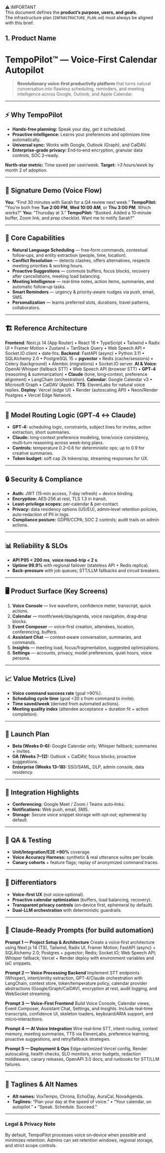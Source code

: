 ⚠️ IMPORTANT  
This document defines the **product’s purpose, users, and goals**.  
The infrastructure plan (`INFRASTRUCTURE_PLAN.md`) must always be aligned with this brief.

## 1. Product Name
# TempoPilot™ — Voice‑First Calendar Autopilot

> **Revolutionary voice‑first productivity platform** that turns natural conversation into flawless scheduling, reminders, and meeting intelligence across Google, Outlook, and Apple Calendar.

---

## ⚡ Why TempoPilot

* **Hands‑free planning:** Speak your day, get it scheduled.
* **Proactive intelligence:** Learns your preferences and optimizes time automatically.
* **Universal sync:** Works with Google, Outlook (Graph), and CalDAV.
* **Enterprise‑grade privacy:** End‑to‑end encryption, granular data controls, SOC 2–ready.

**North‑star metric:** Time saved per user/week.
**Target:** *>3 hours/week* by month 2 of adoption.

---

## 🎤 Signature Demo (Voice Flow)

**You:** “Find 30 minutes with Sarah for a Q4 review next week.”
**TempoPilot:** “You’re both free **Tue 2:00 PM**, **Wed 10:00 AM**, or **Thu 3:00 PM**. Which works?”
**You:** “Thursday at 3.”
**TempoPilot:** “Booked. Added a 10‑minute buffer, Zoom link, and prep checklist. Want me to notify Sarah?”

---

## 🧠 Core Capabilities

* **Natural Language Scheduling** — free‑form commands, contextual follow‑ups, and entity extraction (people, time, location).
* **Conflict Resolution** — detects clashes, offers alternatives, respects meeting priorities & working hours.
* **Proactive Suggestions** — commute buffers, focus blocks, recovery after cancellations, meeting load balancing.
* **Meeting Intelligence** — real‑time notes, action items, summaries, and automatic follow‑up tasks.
* **Smart Reminders** — urgency & priority‑aware nudges via push, email, SMS.
* **Personalization** — learns preferred slots, durations, travel patterns, collaborators.

---

## 🏗️ Reference Architecture

**Frontend**: Next.js 14 (App Router) • React 18 • TypeScript • Tailwind • Radix UI • Framer Motion • Zustand + TanStack Query • Web Speech API • Socket.IO client • date‑fns.
**Backend**: FastAPI (async) • Python 3.11 • SQLAlchemy 2.0 • PostgreSQL 15 + **pgvector** • Redis (cache/sessions) • Celery (background) • Alembic (migrations) • Socket.IO server.
**AI & Voice**: OpenAI Whisper (fallback STT) • Web Speech API (browser STT) • **GPT‑4** (reasoning & summarization) • **Claude** (tone, long‑context, preference alignment) • LangChain (orchestration).
**Calendar**: Google Calendar v3 • Microsoft Graph • CalDAV (Apple).
**TTS**: ElevenLabs for natural voice replies.
**Deploy**: Vercel (edge UI) • Render (autoscaling API) • Neon/Render Postgres • Vercel Edge Network.

---

## 🔀 Model Routing Logic (GPT‑4 ↔ Claude)

* **GPT‑4:** scheduling logic, constraints, subject lines for invites, action extraction, short summaries.
* **Claude:** long‑context preference modeling, tone/voice consistency, multi‑turn reasoning across week‑long plans.
* **Controls:** temperature 0.2–0.6 for deterministic ops; up to 0.9 for creative summaries.
* **Token budget:** soft cap 2k tokens/op; streaming responses for UX.

---

## 🔒 Security & Compliance

* **Auth:** JWT (15‑min access, 7‑day refresh) + device binding.
* **Encryption:** AES‑256 at rest, TLS 1.3 in transit.
* **Least‑privilege scopes:** per‑calendar & per‑contact.
* **Privacy:** data residency options (US/EU), admin‑level retention policies, auto‑redaction of PII in logs.
* **Compliance posture:** GDPR/CCPA; SOC 2 controls; audit trails on admin actions.

---

## 📊 Reliability & SLOs

* **API P95 < 200 ms**, **voice round‑trip < 2 s**.
* **Uptime 99.9%** with regional failover (stateless API + Redis replica).
* **Back‑pressure** with job queues; STT/LLM fallbacks and circuit breakers.

---

## 🖥️ Product Surface (Key Screens)

1. **Voice Console** — live waveform, confidence meter, transcript, quick actions.
2. **Calendar** — month/week/day/agenda, voice navigation, drag‑drop blocks.
3. **Event Composer** — voice‑first creation, attendees, location, conferencing, buffers.
4. **Assistant Chat** — context‑aware conversation, summaries, and commands.
5. **Insights** — meeting load, focus/fragmentation, suggested optimizations.
6. **Settings** — accounts, privacy, model preferences, quiet hours, voice persona.

---

## 📈 Value Metrics (Live)

* **Voice command success rate** (goal >90%).
* **Scheduling cycle time** (goal <30 s from command to invite).
* **Time saved/week** (derived from automated actions).
* **Meeting quality index** (attendee acceptance + duration fit + action completion).

---

## 🚀 Launch Plan

* **Beta (Weeks 0–6):** Google Calendar only; Whisper fallback; summaries + invites.
* **GA (Weeks 7–12):** Outlook + CalDAV; focus blocks; proactive suggestions.
* **Enterprise (Weeks 13–18):** SSO/SAML, DLP, admin console, data residency.

---

## 🧩 Integration Highlights

* **Conferencing:** Google Meet / Zoom / Teams auto‑links.
* **Notifications:** Web push, email, SMS.
* **Storage:** Secure voice snippet storage with opt‑out; ephemeral by default.

---

## 🧪 QA & Testing

* **Unit/Integration/E2E >90%** coverage.
* **Voice Accuracy Harness:** synthetic & real utterance suites per locale.
* **Canary cohorts** + feature flags; replay of anonymized command traces.

---

## 🧭 Differentiators

* **Voice‑first UX** (not voice‑optional).
* **Proactive calendar optimization** (buffers, load balancing, recovery).
* **Transparent privacy controls** (on‑device first, ephemeral by default).
* **Dual‑LLM orchestration** with deterministic guardrails.

---

## 📝 Claude‑Ready Prompts (for build automation)

**Prompt 1 — Project Setup & Architecture**
Create a voice‑first architecture using Next.js 14 (TS), Tailwind, Radix UI, Framer Motion; FastAPI (async) + SQLAlchemy 2.0; Postgres + pgvector; Redis; Socket.IO; Web Speech API; Whisper fallback; Vercel + Render deploy with environment variables and IaC snippets.

**Prompt 2 — Voice Processing Backend**
Implement STT endpoints (Whisper), intent/entity extraction, GPT‑4/Claude orchestration with LangChain, context store, token/temperature policy, calendar provider abstractions (Google/Graph/CalDAV), encryption at rest, audit logging, and WebSocket streaming.

**Prompt 3 — Voice‑First Frontend**
Build Voice Console, Calendar views, Event Composer, Assistant Chat, Settings, and Insights. Include real‑time transcripts, confidence UI, skeleton loaders, keyboard/ARIA support, and micro‑interactions.

**Prompt 4 — AI Voice Integration**
Wire real‑time STT, intent routing, context memory, meeting summaries, TTS via ElevenLabs, preference learning, proactive suggestions, and retry/fallback strategies.

**Prompt 5 — Deployment & Ops**
Edge‑optimized Vercel config, Render autoscaling, health checks, SLO monitors, error budgets, redaction middleware, canary releases, OpenAPI 3.0 docs, and runbooks for STT/LLM failures.

---

## 📣 Taglines & Alt Names

* **Alt names:** VoxTempo, Chrona, EchoDay, AuraCal, NovaAgenda.
* **Taglines:** “Plan your day at the speed of voice.” • “Your calendar, on autopilot.” • “Speak. Schedule. Succeed.”

---

### Legal & Privacy Note

By default, TempoPilot processes voice on‑device when possible and minimizes retention. Admins can set retention windows, regional storage, and strict scope controls.
